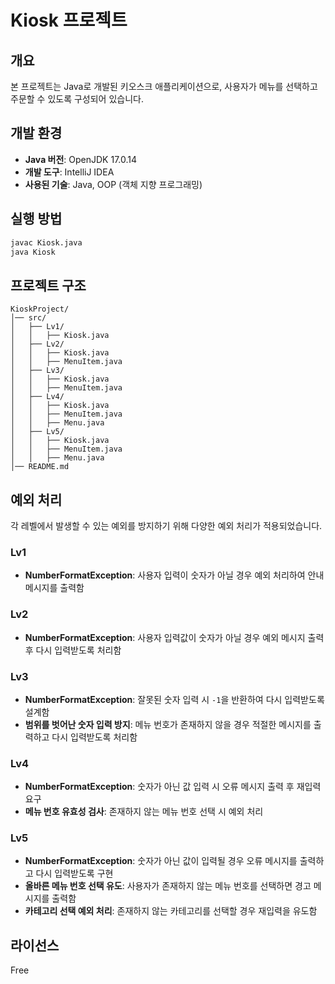 # Kiosk 프로젝트

## 개요
본 프로젝트는 Java로 개발된 키오스크 애플리케이션으로, 사용자가 메뉴를 선택하고 주문할 수 있도록 구성되어 있습니다.

## 개발 환경
- **Java 버전**: OpenJDK 17.0.14
- **개발 도구**: IntelliJ IDEA
- **사용된 기술**: Java, OOP (객체 지향 프로그래밍)

## 실행 방법
```sh
javac Kiosk.java
java Kiosk
```

## 프로젝트 구조
```
KioskProject/
│── src/
│   ├── Lv1/
│   │   ├── Kiosk.java
│   ├── Lv2/
│   │   ├── Kiosk.java
│   │   ├── MenuItem.java
│   ├── Lv3/
│   │   ├── Kiosk.java
│   │   ├── MenuItem.java
│   ├── Lv4/
│   │   ├── Kiosk.java
│   │   ├── MenuItem.java
│   │   ├── Menu.java
│   ├── Lv5/
│   │   ├── Kiosk.java
│   │   ├── MenuItem.java
│   │   ├── Menu.java
│── README.md
```

## 예외 처리
각 레벨에서 발생할 수 있는 예외를 방지하기 위해 다양한 예외 처리가 적용되었습니다.

### Lv1
- **NumberFormatException**: 사용자 입력이 숫자가 아닐 경우 예외 처리하여 안내 메시지를 출력함

### Lv2
- **NumberFormatException**: 사용자 입력값이 숫자가 아닐 경우 예외 메시지 출력 후 다시 입력받도록 처리함

### Lv3
- **NumberFormatException**: 잘못된 숫자 입력 시 `-1`을 반환하여 다시 입력받도록 설계함
- **범위를 벗어난 숫자 입력 방지**: 메뉴 번호가 존재하지 않을 경우 적절한 메시지를 출력하고 다시 입력받도록 처리함

### Lv4
- **NumberFormatException**: 숫자가 아닌 값 입력 시 오류 메시지 출력 후 재입력 요구
- **메뉴 번호 유효성 검사**: 존재하지 않는 메뉴 번호 선택 시 예외 처리

### Lv5
- **NumberFormatException**: 숫자가 아닌 값이 입력될 경우 오류 메시지를 출력하고 다시 입력받도록 구현
- **올바른 메뉴 번호 선택 유도**: 사용자가 존재하지 않는 메뉴 번호를 선택하면 경고 메시지를 출력함
- **카테고리 선택 예외 처리**: 존재하지 않는 카테고리를 선택할 경우 재입력을 유도함

## 라이선스
Free